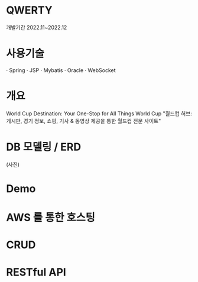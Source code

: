 # QWERTY
개발기간 2022.11~2022.12

# 사용기술
· Spring
· JSP
· Mybatis
· Oracle
· WebSocket

# 개요
World Cup Destination: Your One-Stop for All Things World Cup
"월드컵 허브: 게시판, 경기 정보, 쇼핑, 기사 & 동영상 제공을 통한 월드컵 전문 사이트"

# DB 모델링 / ERD
(사진)

# Demo

# AWS 를 통한 호스팅

# CRUD

# RESTful API

